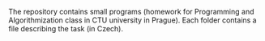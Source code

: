 The repository contains small programs (homework for Programming and Algorithmization class in CTU university in Prague). Each folder contains a file describing the task (in Czech).
